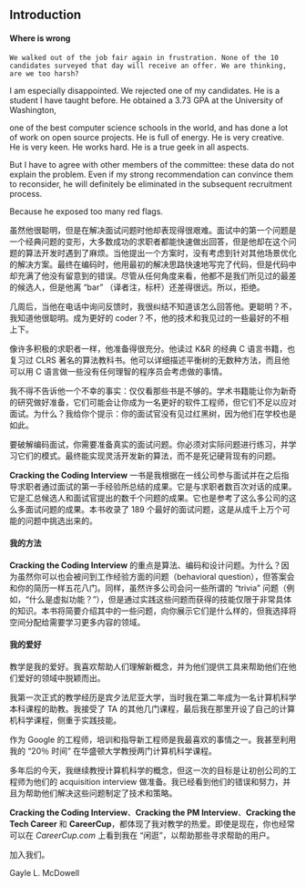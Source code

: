## Introduction

#### Where is wrong

	We walked out of the job fair again in frustration. None of the 10 candidates surveyed that day will receive an offer. We are thinking, are we too harsh?

I am especially disappointed. We rejected one of my candidates. He is a student I have taught before. He obtained a 3.73 GPA at the University of Washington, 

one of the best computer science schools in the world, and has done a lot of work on open source projects. He is full of energy. He is very creative. He is very keen. He works hard. He is a true geek in all aspects.

But I have to agree with other members of the committee: these data do not explain the problem. Even if my strong recommendation can convince them to reconsider, he will definitely be eliminated in the subsequent recruitment process. 

Because he exposed too many red flags.

虽然他很聪明，但是在解决面试问题时他却表现得很艰难。面试中的第一个问题是一个经典问题的变形，大多数成功的求职者都能快速做出回答，但是他却在这个问题的算法开发时遇到了麻烦。当他提出一个方案时，没有考虑到针对其他场景优化的解决方案。最终在编码时，他用最初的解决思路快速地写完了代码，但是代码中却充满了他没有留意到的错误。尽管从任何角度来看，他都不是我们所见过的最差的候选人，但是他离 “bar” （译者注，标杆）还差得很远。所以，拒绝。

几周后，当他在电话中询问反馈时，我很纠结不知道该怎么回答他。更聪明？不，我知道他很聪明。成为更好的 coder？不，他的技术和我见过的一些最好的不相上下。

像许多积极的求职者一样，他准备得很充分。他读过 K&R 的经典 C 语言书籍，也复习过 CLRS 著名的算法教科书。他可以详细描述平衡树的无数种方法，而且他可以用 C 语言做一些没有任何理智的程序员会考虑做的事情。

我不得不告诉他一个不幸的事实：仅仅看那些书是不够的。学术书籍能让你为新奇的研究做好准备，它们可能会让你成为一名更好的软件工程师，但它们不足以应对面试。为什么？我给你个提示：你的面试官没有见过红黑树，因为他们在学校也是如此。

要破解编码面试，你需要准备真实的面试问题。你必须对实际问题进行练习，并学习它们的模式。最终能实现灵活开发新的算法，而不是死记硬背现有的问题。

**Cracking the Coding Interview** 一书是我根据在一线公司参与面试并在之后指导求职者通过面试的第一手经验所总结的成果。它是与求职者数百次对话的成果。它是汇总候选人和面试官提出的数千个问题的成果。它也是参考了这么多公司的这么多面试问题的成果。本书收录了 189 个最好的面试问题，这是从成千上万个可能的问题中挑选出来的。

#### 我的方法

**Cracking the Coding Interview** 的重点是算法、编码和设计问题。为什么？因为虽然你可以也会被问到工作经验方面的问题（behavioral question），但答案会和你的简历一样五花八门。同样，虽然许多公司会问一些所谓的 “trivia” 问题（例如，“什么是虚拟功能？”），但是通过实践这些问题而获得的技能仅限于非常具体的知识。本书将简要介绍其中的一些问题，向你展示它们是什么样的，但我选择将空间分配给需要学习更多内容的领域。

#### 我的爱好

教学是我的爱好。我喜欢帮助人们理解新概念，并为他们提供工具来帮助他们在他们爱好的领域中脱颖而出。

我第一次正式的教学经历是宾夕法尼亚大学，当时我在第二年成为一名计算机科学本科课程的助教。我接受了 TA 的其他几门课程，最后我在那里开设了自己的计算机科学课程，侧重于实践技能。

作为 Google 的工程师，培训和指导新工程师是我最喜欢的事情之一。我甚至利用我的 “20％ 时间” 在华盛顿大学教授两门计算机科学课程。

多年后的今天，我继续教授计算机科学的概念，但这一次的目标是让初创公司的工程师为他们的 acquisition interview 做准备。我已经看到他们的错误和努力，并且为帮助他们解决这些问题制定了技术和策略。

**Cracking the Coding Interview**、**Cracking the PM Interview**、**Cracking the Tech Career** 和 **CareerCup**，都体现了我对教学的热爱。即使是现在，你也经常可以在 *CareerCup.com* 上看到我在 “闲逛”，以帮助那些寻求帮助的用户。

加入我们。

Gayle L. McDowell
